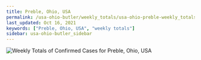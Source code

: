 ```yaml
---
title: Preble, Ohio, USA
permalink: /usa-ohio-butler/weekly_totals/usa-ohio-preble-weekly_totals.html
last_updated: Oct 16, 2021
keywords: ["Preble, Ohio, USA", "weekly totals"]
sidebar: usa-ohio-butler_sidebar
---
```


![Weekly Totals of Confirmed Cases for Preble, Ohio, USA](/covid_tracker/images/graphs/usa-ohio-preble-weekly_totals_graph.png)
